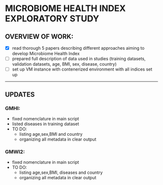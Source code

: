 # MICROBIOME HEALTH INDEX EXPLORATORY STUDY

## OVERVIEW OF WORK:
- [x] read thorough 5 papers describing different approaches aiming to develop Microbiome Health Index
- [ ] prepared full description of data used in studies (training datasets, validation datasets, age, BMI, sex, disease, country)
- [ ] set up VM instance with contenerized environment with all indices set up

****************
## UPDATES

### GMHI:
  - fixed nomenclature in main script
  -  listed diseases in training dataset
  - TO DO:
    + listing age,sex,BMI and country
    + organizing all metadata in clear output

### GMWI2:
  - fixed nomenclature in main script
  - TO DO:
    + listing age,sex,BMI, diseases and country
    + organizing all metadata in clear output
